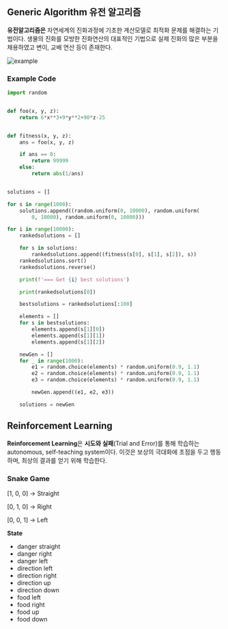 ## Generic Algorithm 유전 알고리즘

<strong>유전알고리즘은</strong> 자연세계의 진화과정에 기초한 계산모델로 최적화 문제를 해결하는 기법이다. 생물의 진화를 모방한 진화연산의 대표적인 기법으로 실제 진화의 많은 부분을 채용하였고 변이, 교배 연산 등이 존재한다.

![example](https://t1.daumcdn.net/cfile/tistory/263E2C4357334F6217)

### Example Code

```python
import random


def foo(x, y, z):
    return 6*x**3+9*y**2+90*z-25


def fitness(x, y, z):
    ans = foo(x, y, z)

    if ans == 0:
        return 99999
    else:
        return abs(1/ans)


solutions = []

for s in range(1000):
    solutions.append((random.uniform(0, 10000), random.uniform(
        0, 10000), random.uniform(0, 10000)))

for i in range(10000):
    rankedsolutions = []

    for s in solutions:
        rankedsolutions.append((fitness(s[0], s[1], s[2]), s))
    rankedsolutions.sort()
    rankedsolutions.reverse()

    print(f'=== Get {i} best solutions')

    print(rankedsolutions[0])

    bestsolutions = rankedsolutions[:100]

    elements = []
    for s in bestsolutions:
        elements.append(s[1][0])
        elements.append(s[1][1])
        elements.append(s[1][2])

    newGen = []
    for _ in range(1000):
        e1 = random.choice(elements) * random.uniform(0.9, 1.1)
        e2 = random.choice(elements) * random.uniform(0.9, 1.1)
        e3 = random.choice(elements) * random.uniform(0.9, 1.1)

        newGen.append((e1, e2, e3))

    solutions = newGen

```

## Reinforcement Learning

<strong>Reinforcement Learning</strong>은 <strong>시도와 실패</strong>(Trial and Error)를 통해 학습하는 autonomous, self-teaching system이다. 이것은 보상의 극대화에 초점을 두고 행동하며, 최상의 결과를 얻기 위해 학습한다.

### Snake Game

[1, 0, 0] -> Straight

[0, 1, 0] -> Right

[0, 0, 1] -> Left

<strong>State</strong>

- danger straight
- danger right
- danger left
- direction left
- direction right
- direction up
- direction down
- food left
- food right
- food up
- food down
